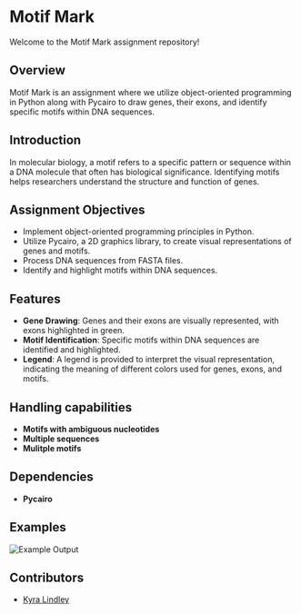  # Motif Mark

Welcome to the Motif Mark assignment repository!

## Overview

Motif Mark is an assignment where we utilize object-oriented programming in Python along with Pycairo to draw genes, their exons, and identify specific motifs within DNA sequences.

## Introduction

In molecular biology, a motif refers to a specific pattern or sequence within a DNA molecule that often has biological significance. Identifying motifs helps researchers understand the structure and function of genes.

## Assignment Objectives

- Implement object-oriented programming principles in Python.
- Utilize Pycairo, a 2D graphics library, to create visual representations of genes and motifs.
- Process DNA sequences from FASTA files.
- Identify and highlight motifs within DNA sequences.

## Features

- **Gene Drawing**: Genes and their exons are visually represented, with exons highlighted in green.
- **Motif Identification**: Specific motifs within DNA sequences are identified and highlighted.
- **Legend**: A legend is provided to interpret the visual representation, indicating the meaning of different colors used for genes, exons, and motifs.

## Handling capabilities

- **Motifs with ambiguous nucleotides**
- **Multiple sequences**
- **Mulitple motifs**

## Dependencies

- **Pycairo**

## Examples

![Example Output](./Figure_1.fasta)

## Contributors

- [Kyra Lindley](https://github.com/kyralindley)
